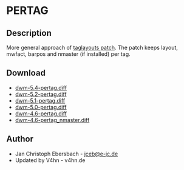 # PERTAG #

## Description ##

More general approach of [taglayouts patch][3]. The patch keeps layout, mwfact, barpos and nmaster (if
installed) per tag.

## Download ##
 * [dwm-5.4-pertag.diff][7]
 * [dwm-5.2-pertag.diff][6]
 * [dwm-5.1-pertag.diff][5]
 * [dwm-5.0-pertag.diff][4]
 * [dwm-4.6-pertag.diff][1]
 * [dwm-4.6-pertag_nmaster.diff][2]

## Author ##

 * Jan Christoph Ebersbach - <jceb@e-jc.de>
 * Updated by V4hn - v4hn.de

[1]: http://www.e-jc.de/dwm/4.6/current/dwm-4.6-pertag.diff
[2]: http://www.e-jc.de/dwm/4.6/current/dwm-4.6-pertag_nmaster.diff
[3]: /dwm/patches/taglayouts.html
[4]: http://www.e-jc.de/dwm/5.0/current/dwm-5.0-pertag.diff
[5]: http://v4hn.de/patches/dwm-5.1-pertag.diff
[6]: http://www.suckless.org/dwm/patches/dwm-5.2-pertag.diff
[7]: http://www.suckless.org/dwm/patches/dwm-5.4-pertag.diff
